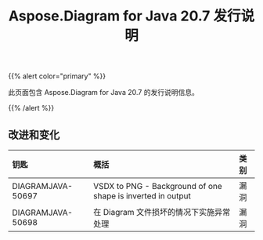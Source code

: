 ﻿---
title: Aspose.Diagram for Java 20.7 发行说明
type: docs
weight: 15
url: /zh/java/aspose-diagram-for-java-20-7-release-notes/
---
{{% alert color="primary" %}} 

此页面包含 Aspose.Diagram for Java 20.7 的发行说明信息。

{{% /alert %}} 
## **改进和变化**

|**钥匙**|**概括**|**类别**|
|:- |:- |:- |
|DIAGRAMJAVA-50697|VSDX to PNG - Background of one shape is inverted in output|漏洞|
|DIAGRAMJAVA-50698|在 Diagram 文件损坏的情况下实施异常处理|漏洞|

